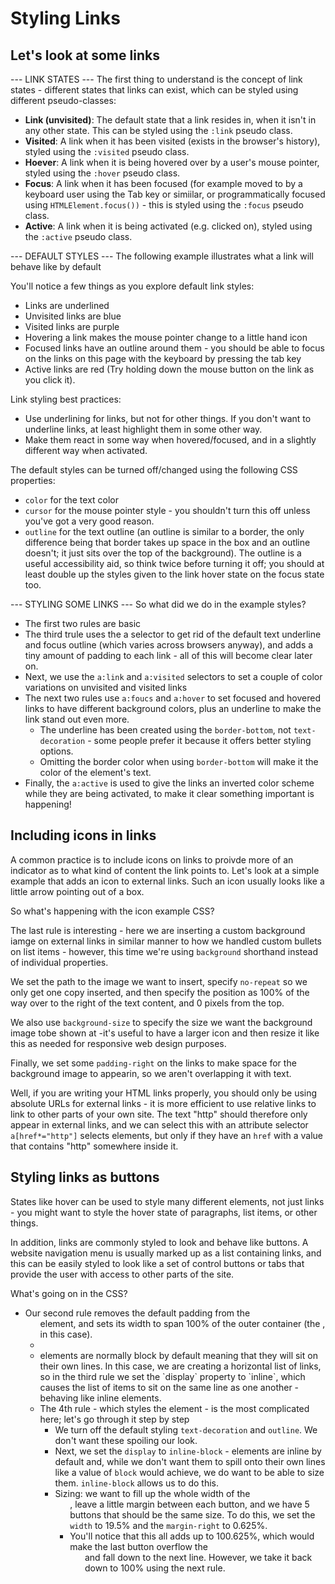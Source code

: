 # Styling Links #

## Let's look at some links ##

--- LINK STATES ---
The first thing to understand is the concept of link states - different states that links can exist, which can be styled using different pseudo-classes:

* **Link (unvisited)**: The default state that a link resides in, when it isn't in any other state. This can be styled using the `:link` pseudo class.
* **Visited**: A link when it has been visited (exists in the browser's history), styled using the `:visited` pseudo class.
* **Hoever**: A link when it is being hovered over by a user's mouse pointer, styled using the `:hover` pseudo class.
* **Focus**: A link when it has been focused (for example moved to by a keyboard user using the Tab key or simiilar, or programmatically focused using `HTMLElement.focus())` - this is styled using the `:focus` pseudo class.
* **Active**: A link when it is being activated (e.g. clicked on), styled using the `:active` pseudo class.

--- DEFAULT STYLES ---
The following example illustrates what a link will behave like by default

You'll notice a few things as you explore default link styles:
  * Links are underlined
  * Unvisited links are blue
  * Visited links are purple
  * Hovering a link makes the mouse pointer change to a little hand icon
  * Focused links have an outline around them - you should be able to focus on the links on this page with the keyboard by pressing the tab key
  * Active links are red (Try holding down the mouse button on the link as you click it).

Link styling best practices:
  * Use underlining for links, but not for other things. If you don't want to underline links, at least highlight them in some other way.
  * Make them react in some way when hovered/focused, and in a slightly different way when activated.

The default styles can be turned off/changed using the following CSS properties:
  * `color` for the text color
  * `cursor` for the mouse pointer style - you shouldn't turn this off unless you've got a very good reason.
  * `outline` for the text outline (an outline is similar to a border, the only difference being that border takes up space in the box and an outline doesn't; it just sits over the top of the background). The outline is a useful accessibility aid, so think twice before turning it off; you should at least double up the styles given to the link hover state on the focus state too.

--- STYLING SOME LINKS ---
So what did we do in the example styles?
  * The first two rules are basic
  * The third trule uses the a selector to get rid of the default text underline and focus outline (which varies across browsers anyway), and adds a tiny amount of padding to each link - all of this will become clear later on.
  * Next, we use the `a:link` and `a:visited` selectors to set a couple of color variations on unvisited and visited links
  * The next two rules use `a:foucs` and `a:hover` to set focused and hovered links to have different background colors, plus an underline to make the link stand out even more.
    * The underline has been created using the `border-bottom`, not `text-decoration` - some people prefer it because it offers better styling options.
    * Omitting the border color when using `border-bottom` will make it the color of the element's text.
  * Finally, the `a:active` is used to give the links an inverted color scheme while they are being activated, to make it clear something important is happening!

## Including icons in links ##
A common practice is to include icons on links to proivde more of an indicator as to what kind of content the link points to. Let's look at a simple example that adds an icon to external links. Such an icon usually looks like a little arrow pointing out of a box.

So what's happening with the icon example CSS?

The last rule is interesting - here we are inserting a custom background iamge on external links in similar manner to how we handled custom bullets on list items - however, this time we're using `background` shorthand instead of individual properties.

We set the path to the image we want to insert, specify `no-repeat` so we only get one copy inserted, and then specify the position as 100% of the way over to the right of the text content, and 0 pixels from the top.

We also use `background-size` to specify the size we want the background image tobe shown at -it's useful to have a larger icon and then resize it like this as needed for responsive web design purposes.

Finally, we set some `padding-right` on the links to make space for the background image to appearin, so we aren't overlapping it with text.

Well, if you are writing your HTML links properly, you should only be using absolute URLs for external links - it is more efficient to use relative links to link to other parts of your own site. The text "http" should therefore only appear in external links, and we can select this with an attribute selector `a[href*="http"]` selects <a> elements, but only if they have an `href` with a value that contains "http" somewhere inside it.

## Styling links as buttons ##
States like hover can be used to style many different elements, not just links - you might want to style the hover state of paragraphs, list items, or other things.

In addition, links are commonly styled to look and behave like buttons. A website navigation menu is usually marked up as a list containing links, and this can be easily styled to look like a set of control buttons or tabs that provide the user with access to other parts of the site.

What's going on in the CSS?
  * Our second rule removes the default padding from the <ul> element, and sets its width to span 100% of the outer container (the <body>, in this case).
  * <li> elements are normally block by default meaning that they will sit on their own lines. In this case, we are creating a horizontal list of links, so in the third rule we set the `display` property to `inline`, which causes the list of items to sit on the same line as one another - behaving like inline elements.
  * The 4th rule - which styles the <a> element - is the most complicated here; let's go through it step by step
    * We turn off the default styling `text-decoration` and `outline`. We don't want these spoiling our look.
    * Next, we set the `display` to `inline-block` - <a> elements are inline by default and, while we don't want them to spill onto their own lines like a value of `block` would achieve, we do want to be able to size them. `inline-block` allows us to do this.
    * Sizing: we want to fill up the whole width of the <ul>, leave a little margin between each button, and we have 5 buttons that should be the same size. To do this, we set the `width` to 19.5% and the `margin-right` to 0.625%.
    * You'll notice that this all adds up to 100.625%, which would make the last button overflow the <ul> and fall down to the next line. However, we take it back down to 100% using the next rule.

